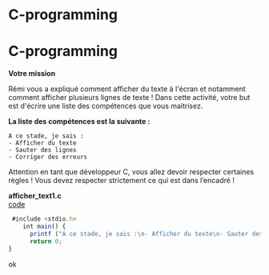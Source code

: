 # C-programming
# C-programming
**Votre mission**

Rémi vous a expliqué comment afficher du texte à l'écran et notamment comment afficher plusieurs lignes de texte ! Dans cette activité, votre but est d'écrire une liste des compétences que vous maitrisez.

**La liste des compétences est la suivante :**


    A ce stade, je sais :  
    - Afficher du texte  
    - Sauter des lignes  
    - Corriger des erreurs   


Attention en tant que développeur C, vous allez devoir respecter certaines règles ! Vous devez respecter strictement ce qui est dans l’encadré !  


**afficher_text1.c**  
[code](./afficher_text1.c)
```javascript
 #include <stdio.h>
    int main() {
      printf ("A ce stade, je sais :\n- Afficher du texte\n- Sauter des lignes\n- Corriger des erreurs");
      return 0;
}  
```
ok



